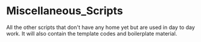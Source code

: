 # Miscellaneous_Scripts

All the other scripts that don't have any home yet but are used in day to day work.
It will also contain the template codes and boilerplate material.
